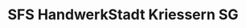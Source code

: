 ---
title: "SFS HandwerkStadt Kriessern SG"
url: /kriessern/sfs-handwerkstadt-kriessern-sg/
shop: Eisenwaren
---